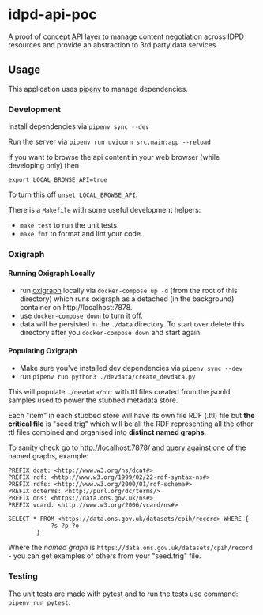# idpd-api-poc
A proof of concept API layer to manage content negotiation across IDPD resources and provide an abstraction to 3rd party data services.

## Usage

This application uses [pipenv](https://pypi.org/project/pipenv/) to manage dependencies.

### Development

Install dependencies via `pipenv sync --dev`

Run the server via `pipenv run uvicorn src.main:app --reload`

If you want to browse the api content in your web browser (while developing only) then

```
export LOCAL_BROWSE_API=true
```

To turn this off `unset LOCAL_BROWSE_API`.

There is a `Makefile` with some useful development helpers:

- `make test` to run the unit tests.
- `make fmt` to format and lint your code.

### Oxigraph

#### Running Oxigraph Locally

- run [oxigraph]() locally via `docker-compose up -d` (from the root of this directory) which runs oxigraph as a detached (in the background) container on http://localhost:7878.
- use `docker-compose down` to turn it off.
- data will be persisted in the `./data` directory. To start over delete this directory after
you `docker-compose down` and start again.

#### Populating Oxigraph

- Make sure you've installed dev dependencies via `pipenv sync --dev`
- run `pipenv run python3 ./devdata/create_devdata.py`

This will populate `./devdata/out` with ttl files created from the jsonld samples
used to power the stubbed metadata store.

Each "item" in each stubbed store will have its own file RDF (.ttl) file but **the critical file** is "seed.trig" which will be all the RDF representing all the other ttl files combined and organised into **distinct named graphs**.

To sanity check go to [http://localhost:7878/](http://localhost:7878/) and query against one of the named graphs, example:

```
PREFIX dcat: <http://www.w3.org/ns/dcat#>
PREFIX rdf: <http://www.w3.org/1999/02/22-rdf-syntax-ns#>
PREFIX rdfs: <http://www.w3.org/2000/01/rdf-schema#>
PREFIX dcterms: <http://purl.org/dc/terms/>
PREFIX ons: <https://data.ons.gov.uk/ns#>
PREFIX vcard: <http://www.w3.org/2006/vcard/ns#>

SELECT * FROM <https://data.ons.gov.uk/datasets/cpih/record> WHERE {
            ?s ?p ?o
        }
```

Where the _named graph_ is `https://data.ons.gov.uk/datasets/cpih/record` - you can get examples of others from your "seed.trig" file.

### Testing

The unit tests are made with pytest and to run the tests use command: `pipenv run pytest`.
